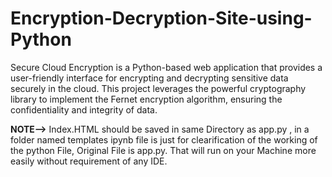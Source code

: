 # Encryption-Decryption-Site-using-Python
Secure Cloud Encryption is a Python-based web application that provides a user-friendly interface for encrypting and decrypting sensitive data securely in the cloud. This project leverages the powerful cryptography library to implement the Fernet encryption algorithm, ensuring the confidentiality and integrity of data.

**NOTE-->**
Index.HTML should be saved in same Directory as app.py , in a folder named templates
ipynb file is just for clearification of the working of the python File, Original File is app.py. That will run on your Machine more easily without requirement of any IDE.
